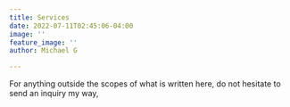 ```yaml
---
title: Services
date: 2022-07-11T02:45:06-04:00
image: ''
feature_image: ''
author: Michael G

---
```


For anything outside the scopes of what is written here, do not hesitate to send an inquiry my way,